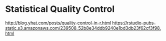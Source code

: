 # Statistical Quality Control

http://blog.yhat.com/posts/quality-control-in-r.html
https://rstudio-pubs-static.s3.amazonaws.com/239508_52b8e34ddb9240e1bd3db23f62cf3f98.html
